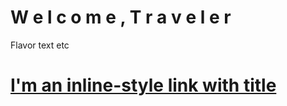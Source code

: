 <!-- TITLE: LEXITRON™ Home Screen -->
<!-- SUBTITLE: LEXITRON™, your digital guide to Magnos -->

# W e l c o m e , T r a v e l e r
Flavor text etc


# [I'm an inline-style link with title](https://sanclexitron.herokuapp.com/classes "Classes")